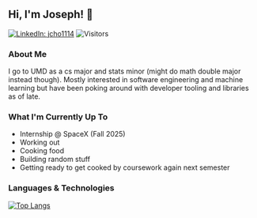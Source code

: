 ## Hi, I'm Joseph! 👋
[![LinkedIn: jcho1114](https://img.shields.io/badge/-jcho114-blue?style=flat-square&logo=Linkedin&logoColor=white)](https://www.linkedin.com/in/jcho1114/)
![Visitors](https://visitor-badge.laobi.icu/badge?page_id=Jcho114.Jcho114)

### About Me

I go to UMD as a cs major and stats minor (might do math double major instead though). Mostly interested in software engineering and machine learning but have been poking around with developer tooling and libraries as of late.

### What I'm Currently Up To

- Internship @ SpaceX (Fall 2025)
- Working out
- Cooking food
- Building random stuff
- Getting ready to get cooked by coursework again next semester

### Languages & Technologies

[![Top Langs](https://github-readme-stats.vercel.app/api/top-langs/?username=Jcho114)](https://github.com/anuraghazra/github-readme-stats)

